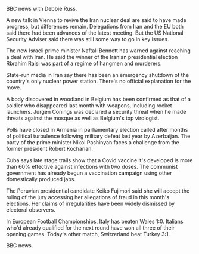 BBC news with Debbie Russ.

A new talk in Vienna to revive the Iran nuclear deal are said to have made progress, but differences remain. Delegations from Iran and the EU both said there had been advances of the latest meeting. But the US National Security Adviser said there was still some way to go in key issues.

The new Israeli prime minister Naftali Bennett has warned against reaching a deal with Iran. He said the winner of the Iranian presidential election Rbrahim Raisi was part of a regime of hangmen and murderers.

State-run media in Iran say there has been an emergency shutdown of the country's only nuclear power station. There's no official explanation for the move.

A body discovered in woodland in Belgium has been confirmed as that of a soldier who disappeared last month with weapons, including rocket launchers. Jurgen Conings was declared a security threat when he made threats against the mosque as well as Belgium's top virologist. 

Polls have closed in Armenia in parliamentary election called after months of political turbulence following military defeat last year by Azerbaijan. The party of the prime minister Nikol Pashinyan faces a challenge from the former president Robert Kocharian.

Cuba says late stage trails show that a Covid vaccine it's developed is more than 60% effective against infections with two doses. The communist government has already begun a vaccination campaign using other domestically produced jabs.

The Peruvian presidential candidate Keiko Fujimori said she will accept the ruling of the jury accessing her allegations of fraud in this month's elections. Her claims of irregularities have been widely dismissed by electoral observers.

In European Football Championships, Italy has beaten Wales 1:0. Italians who'd already qualified for the next round have won all three of their opening games. Today's other match, Switzerland beat Turkey 3:1. 

BBC news.
